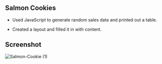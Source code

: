 ## Salmon Cookies

- Used JavaScript to generate random sales data and printed out a table.

- Created a layout and filled it in with content.

## Screenshot

![Salmon-Cookie (1)](https://github.com/Rapib/cookie-stand/assets/120158188/1c2cb17c-f18d-44fd-baf1-5127aac3befb)
